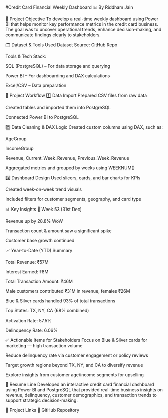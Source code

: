 #Credit Card Financial Weekly Dashboard 📊
By Riddham Jain

📌 Project Objective
To develop a real-time weekly dashboard using Power BI that helps monitor key performance metrics in the credit card business. The goal was to uncover operational trends, enhance decision-making, and communicate findings clearly to stakeholders.

🗂️ Dataset & Tools Used
Dataset Source: GitHub Repo

Tools & Tech Stack:

SQL (PostgreSQL) – For data storage and querying

Power BI – For dashboarding and DAX calculations

Excel/CSV – Data preparation

🔄 Project Workflow
1️⃣ Data Import
Prepared CSV files from raw data

Created tables and imported them into PostgreSQL

Connected Power BI to PostgreSQL

2️⃣ Data Cleaning & DAX Logic
Created custom columns using DAX, such as:

AgeGroup

IncomeGroup

Revenue, Current_Week_Revenue, Previous_Week_Revenue

Aggregated metrics and grouped by weeks using WEEKNUM()

3️⃣ Dashboard Design
Used slicers, cards, and bar charts for KPIs

Created week-on-week trend visuals

Included filters for customer segments, geography, and card type

📊 Key Insights
📅 Week 53 (31st Dec)

Revenue up by 28.8% WoW

Transaction count & amount saw a significant spike

Customer base growth continued

📈 Year-to-Date (YTD) Summary

Total Revenue: ₹57M

Interest Earned: ₹8M

Total Transaction Amount: ₹46M

Male customers contributed ₹31M in revenue, females ₹26M

Blue & Silver cards handled 93% of total transactions

Top States: TX, NY, CA (68% combined)

Activation Rate: 57.5%

Delinquency Rate: 6.06%

✅ Actionable Items for Stakeholders
Focus on Blue & Silver cards for marketing — high transaction volume

Reduce delinquency rate via customer engagement or policy reviews

Target growth regions beyond TX, NY, and CA to diversify revenue

Explore insights from customer age/income segments for upselling

🧾 Resume Line
Developed an interactive credit card financial dashboard using Power BI and PostgreSQL that provided real-time business insights on revenue, delinquency, customer demographics, and transaction trends to support strategic decision-making.

📁 Project Links
🔗 GitHub Repository
